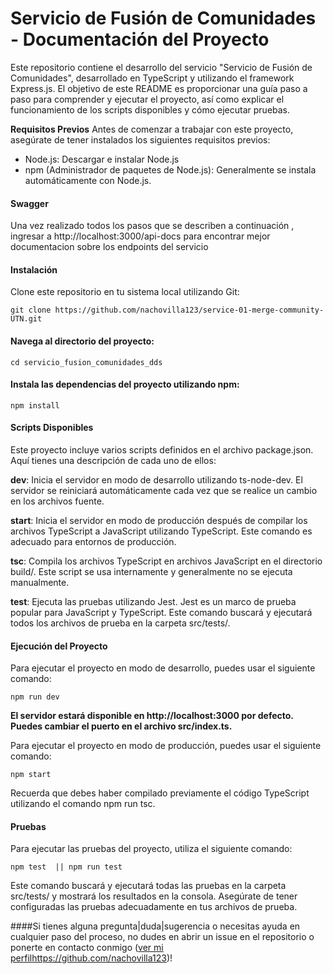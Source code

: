 
# Servicio de Fusión de Comunidades - Documentación del Proyecto

Este repositorio contiene el desarrollo del servicio  "Servicio de Fusión de Comunidades", desarrollado en TypeScript y utilizando el framework Express.js. El objetivo de este README es proporcionar una guía paso a paso para comprender y ejecutar el proyecto, así como explicar el funcionamiento de los scripts disponibles y cómo ejecutar pruebas.

**Requisitos Previos**
Antes de comenzar a trabajar con este proyecto, asegúrate de tener instalados los siguientes requisitos previos:

- Node.js: Descargar e instalar Node.js
- npm (Administrador de paquetes de Node.js): Generalmente se instala automáticamente con Node.js.

#### Swagger
Una vez realizado todos los pasos que se describen a continuación , ingresar a  http://localhost:3000/api-docs para encontrar mejor documentacion sobre los endpoints del servicio

#### Instalación
Clone este repositorio en tu sistema local utilizando Git:

    git clone https://github.com/nachovilla123/service-01-merge-community-UTN.git

#### Navega al directorio del proyecto:
    cd servicio_fusion_comunidades_dds


#### Instala las dependencias del proyecto utilizando npm:
    npm install


#### Scripts Disponibles
Este proyecto incluye varios scripts definidos en el archivo package.json. Aquí tienes una descripción de cada uno de ellos:

**dev**: Inicia el servidor en modo de desarrollo utilizando ts-node-dev. El servidor se reiniciará automáticamente cada vez que se realice un cambio en los archivos fuente.

**start**: Inicia el servidor en modo de producción después de compilar los archivos TypeScript a JavaScript utilizando TypeScript. Este comando es adecuado para entornos de producción.

**tsc**: Compila los archivos TypeScript en archivos JavaScript en el directorio build/. Este script se usa internamente y generalmente no se ejecuta manualmente.

**test**: Ejecuta las pruebas utilizando Jest. Jest es un marco de prueba popular para JavaScript y TypeScript. Este comando buscará y ejecutará todos los archivos de prueba en la carpeta src/tests/.



#### Ejecución del Proyecto
Para ejecutar el proyecto en modo de desarrollo, puedes usar el siguiente comando:

    npm run dev


**El servidor estará disponible en http://localhost:3000 por defecto. Puedes cambiar el puerto en el archivo src/index.ts.**


Para ejecutar el proyecto en modo de producción, puedes usar el siguiente comando:

    npm start

Recuerda que debes haber compilado previamente el código TypeScript utilizando el comando npm run tsc.


#### Pruebas
Para ejecutar las pruebas del proyecto, utiliza el siguiente comando:

    npm test  || npm run test

Este comando buscará y ejecutará todas las pruebas en la carpeta src/tests/ y mostrará los resultados en la consola. Asegúrate de tener configuradas las pruebas adecuadamente en tus archivos de prueba.

####Si tienes alguna pregunta|duda|sugerencia o necesitas ayuda en cualquier paso del proceso, no dudes en abrir un issue en el repositorio o ponerte en contacto conmigo 
([ver mi perfil](https://github.com/nachovilla123)https://github.com/nachovilla123)!
